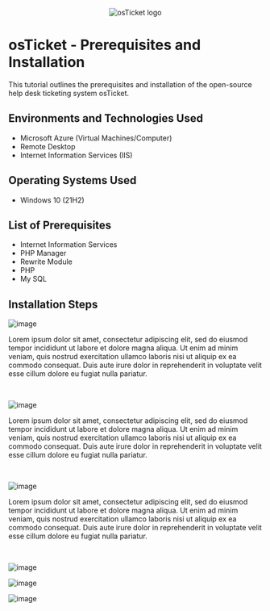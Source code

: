 <p align="center">
<img src="https://i.imgur.com/Clzj7Xs.png" alt="osTicket logo"/>
</p>

<h1>osTicket - Prerequisites and Installation</h1>
This tutorial outlines the prerequisites and installation of the open-source help desk ticketing system osTicket.<br />



<h2>Environments and Technologies Used</h2>

- Microsoft Azure (Virtual Machines/Computer)
- Remote Desktop
- Internet Information Services (IIS)

<h2>Operating Systems Used </h2>

- Windows 10</b> (21H2)

<h2>List of Prerequisites</h2>

- Internet Information Services
- PHP Manager
- Rewrite Module
- PHP
- My SQL

<h2>Installation Steps</h2>

![image](https://github.com/Rizzledizzle4/osticket-prereqs/assets/135624545/f4cc3923-2a5e-4e58-9f1d-00fc16e3a276)



Lorem ipsum dolor sit amet, consectetur adipiscing elit, sed do eiusmod tempor incididunt ut labore et dolore magna aliqua. Ut enim ad minim veniam, quis nostrud exercitation ullamco laboris nisi ut aliquip ex ea commodo consequat. Duis aute irure dolor in reprehenderit in voluptate velit esse cillum dolore eu fugiat nulla pariatur.
</p>
<br />


![image](https://github.com/Rizzledizzle4/osticket-prereqs/assets/135624545/f25123cb-216d-4b8f-80d0-3616009176dc)



Lorem ipsum dolor sit amet, consectetur adipiscing elit, sed do eiusmod tempor incididunt ut labore et dolore magna aliqua. Ut enim ad minim veniam, quis nostrud exercitation ullamco laboris nisi ut aliquip ex ea commodo consequat. Duis aute irure dolor in reprehenderit in voluptate velit esse cillum dolore eu fugiat nulla pariatur.
</p>
<br />

<p>

![image](https://github.com/Rizzledizzle4/osticket-prereqs/assets/135624545/2d078432-a1fa-48e6-834e-218f0e7250e9)


Lorem ipsum dolor sit amet, consectetur adipiscing elit, sed do eiusmod tempor incididunt ut labore et dolore magna aliqua. Ut enim ad minim veniam, quis nostrud exercitation ullamco laboris nisi ut aliquip ex ea commodo consequat. Duis aute irure dolor in reprehenderit in voluptate velit esse cillum dolore eu fugiat nulla pariatur.
</p>
<br />


![image](https://github.com/Rizzledizzle4/osticket-prereqs/assets/135624545/202f5d59-633e-4f01-9225-931ce80f0432)



![image](https://github.com/Rizzledizzle4/osticket-prereqs/assets/135624545/48f77ace-d1d0-45d8-bbbc-aa9d169bbacb)



![image](https://github.com/Rizzledizzle4/osticket-prereqs/assets/135624545/184e4c1b-542a-4615-9533-7d5b66c298cb)
